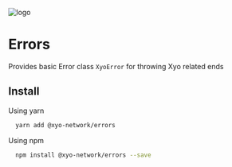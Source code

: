 [logo]: https://www.xy.company/img/home/logo_xy.png

![logo]

# Errors

Provides basic Error class `XyoError` for throwing Xyo related ends

## Install

Using yarn

```sh
  yarn add @xyo-network/errors
```

Using npm

```sh
  npm install @xyo-network/errors --save
```